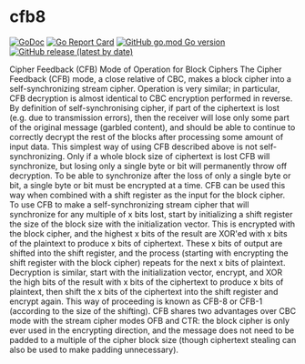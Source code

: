 # cfb8
[![GoDoc](https://godoc.org/github.com/pedroalbanese/cfb8?status.png)](http://godoc.org/github.com/pedroalbanese/cfb8)
[![Go Report Card](https://goreportcard.com/badge/github.com/pedroalbanese/cfb8)](https://goreportcard.com/report/github.com/pedroalbanese/cfb8)
[![GitHub go.mod Go version](https://img.shields.io/github/go-mod/go-version/pedroalbanese/cfb8)](https://golang.org)
[![GitHub release (latest by date)](https://img.shields.io/github/v/release/pedroalbanese/cfb8)](https://github.com/pedroalbanese/cfb8/releases)

Cipher Feedback (CFB) Mode of Operation for Block Ciphers
The Cipher Feedback (CFB) mode, a close relative of CBC, makes a block cipher into a self-synchronizing stream cipher. Operation is very similar; in particular, CFB decryption is almost identical to CBC encryption performed in reverse. By definition of self-synchronising cipher, if part of the ciphertext is lost (e.g. due to transmission errors), then the receiver will lose only some part of the original message (garbled content), and should be able to continue to correctly decrypt the rest of the blocks after processing some amount of input data. This simplest way of using CFB described above is not self-synchronizing. Only if a whole block size of ciphertext is lost CFB will synchronize, but losing only a single byte or bit will permanently throw off decryption. To be able to synchronize after the loss of only a single byte or bit, a single byte or bit must be encrypted at a time. CFB can be used this way when combined with a shift register as the input for the block cipher. To use CFB to make a self-synchronizing stream cipher that will synchronize for any multiple of x bits lost, start by initializing a shift register the size of the block size with the initialization vector. This is encrypted with the block cipher, and the highest x bits of the result are XOR'ed with x bits of the plaintext to produce x bits of ciphertext. These x bits of output are shifted into the shift register, and the process (starting with encrypting the shift register with the block cipher) repeats for the next x bits of plaintext. Decryption is similar, start with the initialization vector, encrypt, and XOR the high bits of the result with x bits of the ciphertext to produce x bits of plaintext, then shift the x bits of the ciphertext into the shift register and encrypt again. This way of proceeding is known as CFB-8 or CFB-1 (according to the size of the shifting). CFB shares two advantages over CBC mode with the stream cipher modes OFB and CTR: the block cipher is only ever used in the encrypting direction, and the message does not need to be padded to a multiple of the cipher block size (though ciphertext stealing can also be used to make padding unnecessary).
